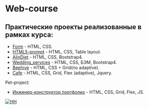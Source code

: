 # Web-course
## Практические проекты реализованные в рамках курса:

* [Form](https://tatacheba.github.io/Course_Web/form/index.html) - HTML, CSS.
* [HTML5-prompt](https://tatacheba.github.io/Course_Web/HTML5-prompt/index.html) - HTML, CSS, Table layout.
* [AlinDiet](https://tatacheba.github.io/Course_Web/AlinDiet/index.html) - HTML, CSS, Bootstrap4.
* [Wedding_serviсes](https://tatacheba.github.io/Course_Web/wedding_services/index.html) - HTML, CSS, БЭМ, Bootstrap4.
* [Beehive](https://tatacheba.github.io/Course_Web/beehive/index.html) - HTML, CSS + Grid(no adaptive).
* [Cafe](https://tatacheba.github.io/Course_Web/cafe/index.html) - HTML, CSS, Grid, Flex (adaptive), Jquery.

Pet-project:

* [Инженер-конструктор портфолио](https://tatacheba.github.io/Pet_project/design-engineer/index.html) - HTML, CSS, Grid, Flex, JS.

[![HH](https://img.shields.io/badge/hh-%D1%80%D0%B5%D0%B7%D1%8E%D0%BC%D0%B5-%23e1011c%20)](https://spb.hh.ru/resume/10b9a9d9ff084bdafe0039ed1f584a304c5441)
